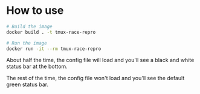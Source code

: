 
# How to use

``` bash
# Build the image
docker build . -t tmux-race-repro

# Run the image
docker run -it --rm tmux-race-repro
```

About half the time, the config file will load and you'll see a black and white status bar at the bottom.

The rest of the time, the config file won't load and you'll see the default green status bar.
